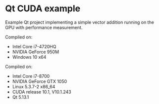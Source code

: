 # Qt CUDA example
Example Qt project implementing a simple vector addition running on the GPU with performance measurement.

Compiled on:
* Intel Core i7-4720HQ
* NVIDIA GeForce 950M
* Windows 10 x64

Compiled on:
* Intel Core i7-8700
* NVIDIA GeForce GTX 1050
* Linux 5.3.7-2 x86_64
* CUDA release 10.1, V10.1.243
* Qt 5.13.1
